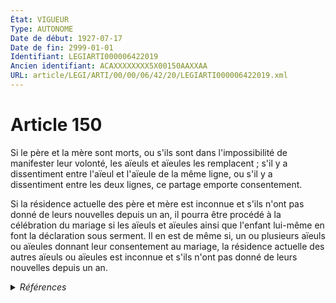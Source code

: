 ```yaml
---
État: VIGUEUR
Type: AUTONOME
Date de début: 1927-07-17
Date de fin: 2999-01-01
Identifiant: LEGIARTI000006422019
Ancien identifiant: ACAXXXXXXXX5X00150AAXXAA
URL: article/LEGI/ARTI/00/00/06/42/20/LEGIARTI000006422019.xml
---
```


<h1>Article 150</h1>

Si le père et la mère sont morts, ou s'ils sont dans l'impossibilité de
manifester leur volonté, les aïeuls et aïeules les remplacent ; s'il y a
dissentiment entre l'aïeul et l'aïeule de la même ligne, ou s'il y a
dissentiment entre les deux lignes, ce partage emporte consentement.<br />

Si la résidence actuelle des père et mère est inconnue et s'ils n'ont pas donné
de leurs nouvelles depuis un an, il pourra être procédé à la célébration du
mariage si les aïeuls et aïeules ainsi que l'enfant lui-même en font la
déclaration sous serment. Il en est de même si, un ou plusieurs aïeuls ou
aïeules donnant leur consentement au mariage, la résidence actuelle des autres
aïeuls ou aïeules est inconnue et s'ils n'ont pas donné de leurs nouvelles
depuis un an.


<details>
  <summary><em>Références</em></summary>

  <h2>Articles faisant référence à l'article</h2>
  
  <ul>
    <li>
      <a href="https://legal.tricoteuses.fr//redirection/LEGIARTI000006422029?vers=git&vers=legifrance">Code civil - article 151 AUTONOME VIGUEUR, en vigueur depuis le 1933-02-02</a> CITATION source
    </li>
  </ul>
  
  <h2>Références faites par l'article</h2>
  
  <ul>
    <li>
      2999-01-01 CITATION cible <a href="https://legal.tricoteuses.fr//redirection/LEGIARTI000006422029?vers=git&vers=legifrance">Code civil - article 151 AUTONOME VIGUEUR, en vigueur depuis le 1933-02-02</a>
    </li>
    <li>
      CODIFICATION source Loi 1803-03-14
    </li>
    <li>
      CREATION source Loi 1803-03-17 promulguée le 27 mars 1803
    </li>
  </ul>
</details>
